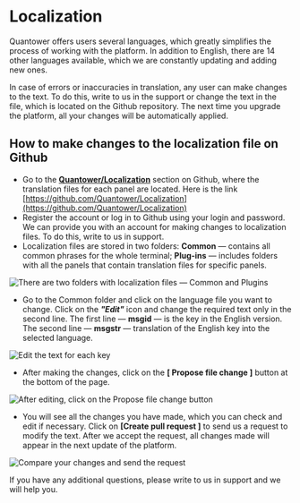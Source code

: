 # Localization

Quantower offers users several languages, which greatly simplifies the process of working with the platform. In addition to English, there are 14 other languages available, which we are constantly updating and adding new ones.

In case of errors or inaccuracies in translation, any user can make changes to the text. To do this, write to us in the support or change the text in the file, which is located on the Github repository. The next time you upgrade the platform, all your changes will be automatically applied.

## How to make changes to the localization file on Github <a id="how-to-make-changes-to-the-localization-file-on-github"></a>

* Go to the [**Quantower/Localization**](https://github.com/Quantower/Localization) section on Github, where the translation files for each panel are located. Here is the link [https://github.com/Quantower/Localization](https://github.com/Quantower/Localization) 
* Register the account or log in to Github using your login and password. We can provide you with an account for making changes to localization files. To do this, write to us in support. 
* Localization files are stored in two folders:     **Common** — contains all common phrases for the whole terminal;     **Plug-ins** — includes folders with all the panels that contain translation files for specific panels.

![There are two folders with localization files &#x2014; Common and Plugins](https://blobscdn.gitbook.com/v0/b/gitbook-28427.appspot.com/o/assets%2F-LD6FsRvQ3jgwJIg6O7r%2F-LTS-tElGUeTdX9kBPhF%2F-LTSHidwy1dSkZKCRH-V%2FQuantower%20localization.png?alt=media&token=93298b44-40c2-4123-b8b8-68aca6d23077)

* Go to the Common folder and click on the language file you want to change. Click on the _**"Edit"**_ icon and change the required text only in the second line. The first line — **msgid** — is the key in the English version. The second line — **msgstr** — translation of the English key into the selected language.

![Edit the text for each key](https://blobscdn.gitbook.com/v0/b/gitbook-28427.appspot.com/o/assets%2F-LD6FsRvQ3jgwJIg6O7r%2F-LTS-tElGUeTdX9kBPhF%2F-LTSI8rSxDVnsqYl0k8b%2Fedit%20localization.png?alt=media&token=38f6d3b9-0cd6-4a28-aad0-b02be083ace0)

* After making the changes, click on the **\[ Propose file change \]** button at the bottom of the page.

![After editing, click on the Propose file change button](https://blobscdn.gitbook.com/v0/b/gitbook-28427.appspot.com/o/assets%2F-LD6FsRvQ3jgwJIg6O7r%2F-LTS-tElGUeTdX9kBPhF%2F-LTSImhO_p2dt2QMJuOp%2Fpropose%20the%20change.png?alt=media&token=34fcbbc6-7a40-4947-a91f-cf935597eeb9)

* You will see all the changes you have made, which you can check and edit if necessary. Click on **\[Create pull request \]** to send us a request to modify the text. After we accept the request, all changes made will appear in the next update of the platform.

![Compare your changes and send the request](https://blobscdn.gitbook.com/v0/b/gitbook-28427.appspot.com/o/assets%2F-LD6FsRvQ3jgwJIg6O7r%2F-LTS-tElGUeTdX9kBPhF%2F-LTSJCVUK3xzp03PWRyN%2Frequest%20your%20changes.png?alt=media&token=561add60-6c5d-420e-b631-f4c775909394)

If you have any additional questions, please write to us in support and we will help you.

